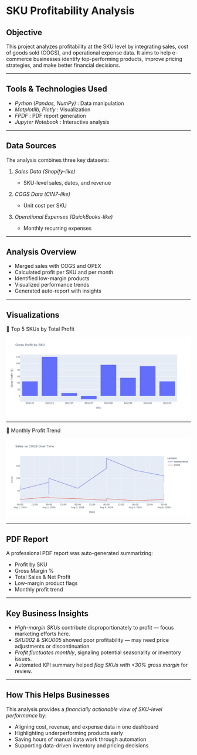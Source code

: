 # SKU Profitability Analysis

## Objective 
This project analyzes profitability at the SKU level by integrating sales, cost of goods sold (COGS), and operational expense data. It aims to help e-commerce businesses identify top-performing products, improve pricing strategies, and make better financial decisions.

---

## Tools & Technologies Used

- *Python (Pandas, NumPy)* : Data manipulation
- *Matplotlib, Plotly* : Visualization
- *FPDF* : PDF report generation
- *Jupyter Notebook* : Interactive analysis

---

## Data Sources

The analysis combines three key datasets:

1. *Sales Data (Shopify-like)*  
   - SKU-level sales, dates, and revenue

2. *COGS Data (CIN7-like)*  
   - Unit cost per SKU

3. *Operational Expenses (QuickBooks-like)*  
   - Monthly recurring expenses

---

## Analysis Overview

- Merged sales with COGS and OPEX
- Calculated profit per SKU and per month
- Identified low-margin products
- Visualized performance trends
- Generated auto-report with insights

---

## Visualizations

🔹 Top 5 SKUs by Total Profit

![Bar Chart - Profit by SKU](Gross-Profit.png)

---

🔹 Monthly Profit Trend

![Line Chart - Profit Over Time](sales-vs-cogs.png)

---

## PDF Report

A professional PDF report was auto-generated summarizing:

- Profit by SKU
- Gross Margin %
- Total Sales & Net Profit
- Low-margin product flags
- Monthly profit trend


---

## Key Business Insights

- *High-margin SKUs* contribute disproportionately to profit — focus marketing efforts here.
- *SKU002 & SKU005* showed poor profitability — may need price adjustments or discontinuation.
- *Profit fluctuates monthly*, signaling potential seasonality or inventory issues.
- Automated KPI summary helped *flag SKUs with <30% gross margin* for review.

---

## How This Helps Businesses

This analysis provides a *financially actionable view of SKU-level performance* by:

- Aligning cost, revenue, and expense data in one dashboard  
- Highlighting underperforming products early  
- Saving hours of manual data work through automation
- Supporting data-driven inventory and pricing decisions  
